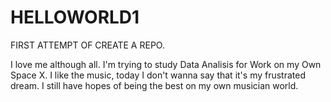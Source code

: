 # HELLOWORLD1
FIRST ATTEMPT OF CREATE A REPO.

I love me although all.
I'm trying to study Data Analisis for Work on my Own Space X.
I like the music, today I don't wanna say that it's my frustrated dream. I still have hopes of being the best on my own musician world.
